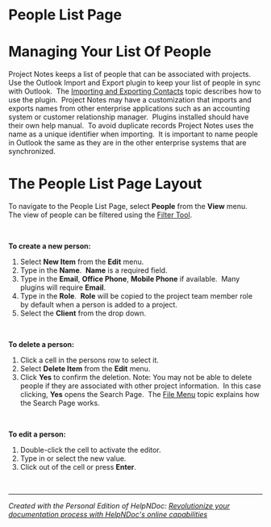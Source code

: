# People List Page

# Managing Your List Of People

Project Notes keeps a list of people that can be associated with projects.&nbsp; Use the Outlook Import and Export plugin to keep your list of people in sync with Outlook.&nbsp; The [Importing and Exporting Contacts](<ImportingandExportingOutlookCont.md>) topic describes how to use the plugin.&nbsp; Project Notes may have a customization that imports and exports names from other enterprise applications such as an accounting system or customer relationship manager.&nbsp; Plugins installed should have their own help manual.&nbsp; To avoid duplicate records Project Notes uses the name as a unique identifier when importing.&nbsp; It is important to name people in Outlook the same as they are in the other enterprise systems that are synchronized.

# The People List Page Layout

To navigate to the People List Page, select **People** from the **View** menu.&nbsp; The view of people can be filtered using the [Filter Tool](<FilterTool.md>).

&nbsp;

**To create a new person:**

1. Select **New Item** from the **Edit** menu.
1. Type in the **Name**.&nbsp; **Name** is a required field.
1. Type in the **Email**, **Office Phone**, **Mobile Phone** if available.&nbsp; Many plugins will require **Email**.
1. Type in the **Role**.&nbsp; **Role** will be copied to the project team member role by default when a person is added to a project.
1. Select the **Client** from the drop down.

&nbsp;

**To delete a person:**

1. Click a cell in the persons row to select it.
1. Select **Delete Item** from the **Edit** menu.
1. Click **Yes** to confirm the deletion. Note: You may not be able to delete people if they are associated with other project information.&nbsp; In this case clicking, **Yes** opens the Search Page.&nbsp; The [File Menu](<FileMenu.md>) topic explains how the Search Page works.

&nbsp;

**To edit a person:**

1. Double-click the cell to activate the editor.
1. Type in or select the new value.
1. Click out of the cell or press **Enter**.

&nbsp;


***
_Created with the Personal Edition of HelpNDoc: [Revolutionize your documentation process with HelpNDoc's online capabilities](<https://www.helpndoc.com/feature-tour/produce-html-websites/>)_
